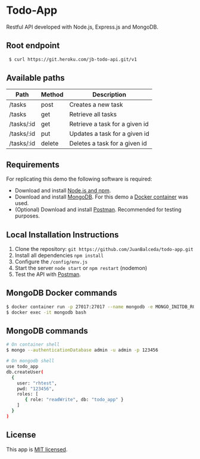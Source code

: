 # Todo-App

Restful API developed with Node.js, Express.js and MongoDB.

## Root endpoint

```bash
 $ curl https://git.heroku.com/jb-todo-api.git/v1
```

## Available paths

Path | Method | Description 
----------|----------|----------
/tasks | post | Creates a new task
/tasks | get | Retrieve all tasks
/tasks/:id | get | Retrieve a task for a given id
/tasks/:id | put | Updates a task for a given id
/tasks/:id | delete | Deletes a task for a given id

## Requirements

For replicating this demo the following software is required:

* Download and install [Node.js and npm](https://nodejs.org/en/).
* Download and install [MongoDB](https://www.mongodb.com/). For this demo a [Docker container](#mongodb-docker-commands) was used.
* (Optional) Download and install [Postman](https://www.getpostman.com/). Recommended for testing purposes.

## Local Installation Instructions

1. Clone the repository: `git https://github.com/JuanBalceda/todo-app.git`
2. Install all dependencies `npm install`
3. Configure the `/config/env.js`
4. Start the server `node start` or `npm restart` (nodemon)
5. Test the API with [Postman](https://www.getpostman.com/).

## MongoDB Docker commands

```bash
$ docker container run -p 27017:27017 --name mongodb -e MONGO_INITDB_ROOT_USERNAME=admin -e MONGO_INITDB_ROOT_PASSWORD=123456 -d mongo:latest
$ docker exec -it mongodb bash
```
## MongoDB commands

```bash
# On container shell
$ mongo --authenticationDatabase admin -u admin -p 123456

# On mongodb shell
use todo_app
db.createUser(
  {
    user: "rhtest",
    pwd: "123456",
    roles: [ 
       { role: "readWrite", db: "todo_app" }
    ]
  }
)
```

## License

This app is [MIT licensed](./LICENSE).